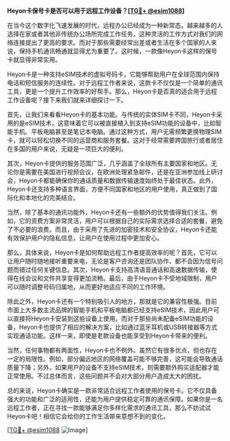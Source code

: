 **Heyon卡保号卡是否可以用于远程工作设备？[[TG💪+ @esim1088](https://t.me/s/esim1088)]**

在当今这个数字化飞速发展的时代，远程办公已经成为一种新常态。越来越多的人选择在家或者其他非传统办公场所完成工作任务，这种灵活的工作方式对我们的网络连接提出了更高的要求。而对于那些需要经常出差或者生活在多个国家的人来说，保持手机通讯畅通就显得尤为重要了。这时候，一款像Heyon卡这样的保号卡就显得非常实用。

Heyon卡是一种支持eSIM技术的虚拟号码卡，它能够帮助用户在全球范围内保持电话和短信服务的连续性。对于远程工作者来说，这款卡不仅仅是一个简单的通讯工具，更是一个提升工作效率的好帮手。那么，Heyon卡是否真的适合用于远程工作设备呢？接下来我们就来详细探讨一下。

首先，让我们来看看Heyon卡的基本功能。与传统的实体SIM卡不同，Heyon卡采用的是eSIM技术，这意味着它可以被直接植入到支持eSIM功能的设备中，比如智能手机、平板电脑甚至是笔记本电脑。通过这种方式，用户无需频繁更换物理SIM卡，就可以轻松切换不同的运营商和服务套餐。这对于经常需要跨国旅行或者居住在多国的用户来说，无疑是一项巨大的便利。

其次，Heyon卡提供的服务范围广泛，几乎涵盖了全球所有主要国家和地区。无论你是需要在美国进行视频会议，在欧洲处理紧急邮件，还是在亚洲参加线上研讨会，Heyon卡都能确保你的通话质量和数据传输速度始终处于最佳状态。此外，Heyon卡还支持多种语言界面，方便不同国家和地区的用户使用，真正做到了国际化和本地化的完美结合。

当然，除了基本的通讯功能外，Heyon卡还有一些额外的优势值得我们关注。例如，它的资费方案非常灵活，用户可以根据自己的实际需求选择合适的套餐，避免了不必要的浪费。而且，由于采用了先进的加密技术和安全协议，Heyon卡还能有效保护用户的隐私信息，让用户在使用过程中更加安心。

那么，具体来说，Heyon卡是如何帮助远程工作者提高效率的呢？首先，它可以让用户随时随地接听重要来电，无论是客户咨询还是团队协作，都不会因为信号问题而错过任何关键信息。其次，Heyon卡支持高清语音通话和高速数据传输，使得在线会议和文件共享变得更加流畅。最后，由于Heyon卡不受地域限制，用户可以随时调整号码归属地，从而更好地适应不同的工作环境。

除此之外，Heyon卡还有一个特别吸引人的地方，那就是它的兼容性极强。目前市面上大多数主流品牌的智能手机和平板电脑都已经支持eSIM技术，因此用户可以直接将Heyon卡安装到这些设备上使用。而对于那些尚未配备eSIM功能的设备，Heyon卡也提供了相应的解决方案，比如通过蓝牙耳机或USB转接器等方式实现通话功能。这样一来，即使是老款设备也能享受到Heyon卡带来的便利。

当然，任何事物都有两面性，Heyon卡也不例外。虽然它有很多优点，但也存在一定的局限性。例如，部分偏远地区的网络覆盖可能不够完善，这可能会导致通话质量下降；另外，如果用户的设备不支持eSIM技术，则需要额外购买适配器才能正常使用。不过总体而言，这些问题并不会对大部分用户造成太大的困扰。

总的来说，Heyon卡确实是一款非常适合远程工作者使用的保号卡。它不仅具备强大的功能和广泛的适用性，还能为用户提供稳定可靠的通讯保障。如果你是一名远程工作者，正在寻找一款能够满足你多样化需求的通讯工具，那么不妨试试Heyon卡吧！相信它会给你的工作生活带来意想不到的变化。

[[TG💪+ @esim1088](https://t.me/s/esim1088) ![Image](https://i.postimg.cc/4NQfJmqS/Snipaste-2025-05-13-00-14-12.png)]